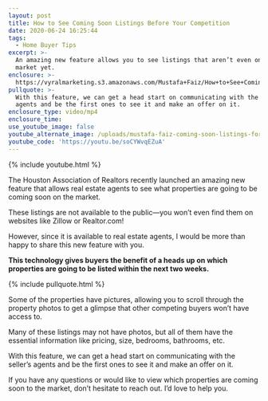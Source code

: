 ```yaml
---
layout: post
title: How to See Coming Soon Listings Before Your Competition
date: 2020-06-24 16:25:44
tags:
  - Home Buyer Tips
excerpt: >-
  An amazing new feature allows you to see listings that aren’t even on the
  market yet.
enclosure: >-
  https://vyralmarketing.s3.amazonaws.com/Mustafa+Faiz/How+to+See+Coming+Soon+Listings+Before+Your+Competition.mp4
pullquote: >-
  With this feature, we can get a head start on communicating with the seller’s
  agents and be the first ones to see it and make an offer on it.
enclosure_type: video/mp4
enclosure_time:
use_youtube_image: false
youtube_alternate_image: /uploads/mustafa-faiz-coming-soon-listings-for-buyers-yt.jpg
youtube_code: 'https://youtu.be/soCYWvqEZuA'
---
```


{% include youtube.html %}

The Houston Association of Realtors recently launched an amazing new feature that allows real estate agents to see what properties are going to be coming soon on the market.&nbsp;

These listings are not available to the public—you won’t even find them on websites like Zillow or Realtor.com\!

However, since it is available to real estate agents, I would be more than happy to share this new feature with you.

**This technology gives buyers the benefit of a heads up on which properties are going to be listed within the next two weeks.&nbsp;**

{% include pullquote.html %}

Some of the properties have pictures, allowing you to scroll through the property photos to get a glimpse that other competing buyers won’t have access to.&nbsp;

Many of these listings may not have photos, but all of them have the essential information like pricing, size, bedrooms, bathrooms, etc.

With this feature, we can get a head start on communicating with the seller’s agents and be the first ones to see it and make an offer on it.

If you have any questions or would like to view which properties are coming soon to the market, don’t hesitate to reach out. I’d love to help you.